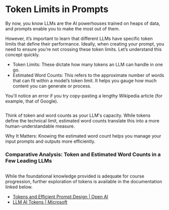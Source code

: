 # Token Limits in Prompts

By now, you know LLMs are the AI powerhouses trained on heaps of data, and prompts enable you to make the most out of them.&#x20;

However, it’s important to learn that different LLMs have specific token limits that define their performance. Ideally, when creating your prompt, you need to ensure you’re not crossing these token limits. Let’s understand this concept quickly.

* Token Limits: These dictate how many tokens an LLM can handle in one go.
* Estimated Word Counts: This refers to the approximate number of words that can fit within a model’s token limit. It helps you gauge how much content you can generate or process.

You'll notice an error if you try copy-pasting a lengthy Wikipedia article (for example, that of Google).

<figure><img src="https://lh7-us.googleusercontent.com/RQJ9ihv8p-nSve8fMd6Rrwf1vLFW5F8dvEm3Qw2itfONS4JKx9eqwSo_WyA8BGptZWgN1b0ZfhJceTSHBA1K434uT27WNAlV-6ZYlVLrWaeu6ZNg8BFw78lHIzk4WP_92tmMTcfabsLDhdq6ld5kYsg" alt=""><figcaption></figcaption></figure>

Think of token and word counts as your LLM's capacity. While tokens define the technical limit, estimated word counts translate this into a more human-understandable measure.

Why It Matters: Knowing the estimated word count helps you manage your input prompts and outputs more efficiently.

### Comparative Analysis: Token and Estimated Word Counts in a Few Leading LLMs

<figure><img src="https://lh7-us.googleusercontent.com/-0SGuT0T4JTuCH6OYwR025-wlzSd-63bpWWMmFgxuRkbifpP4BBuByciK1YGIgnWXm3TUnBUZCTdfWLJl_i72LoT_2ZaUNBQHfF5tEKm1Y3_nRX7bs0zEca6TWc4IiZw5LNGpVOnwe3jUvWcCjuq97o" alt=""><figcaption></figcaption></figure>

While the foundational knowledge provided is adequate for course progression, further exploration of tokens is available in the documentation linked below.

* [Tokens and Efficient Prompt Design | Open AI](https://help.openai.com/en/articles/4936856-what-are-tokens-and-how-to-count-them)
* [LLM AI Tokens | Microsoft](https://learn.microsoft.com/en-us/semantic-kernel/prompt-engineering/tokens)
